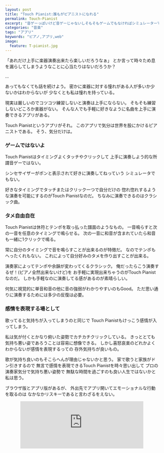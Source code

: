 ```yaml
---
layout: post
title: "Touch Pianist:誰もがピアニストになれる"
permalink: Touch-Pianist
excerpt: "音ゲーっぽいけど音ゲーじゃないしそもそもゲームでもなければシミュレーターでもないピアノアプリの「Touch Pianist」。しかし演奏を通じて得られる感情移入、没入感はかなりのもの。エモーショナルな気分に浸りたい時にオススメのアプリです。"
categories: "音楽"
tags: "アプリ"
keywords: "ピアノ,アプリ,web"
image:
  feature: T-pianist.jpg
---
```


「あれだけ上手に楽器演奏出来たら楽しいだろうなぁ」 とか言って時々ため息を漏らしてしまうようなことに心当たりはないだろうか？

…

あってもなくても話を続けよう。 密かに楽器に対する憧れがある人が多いか少ないかはわからないが 少なくとも私は憧れを持っている。

現実は厳しいのでコツコツ練習しないと演奏は上手にならない。 そもそも練習しないどころか楽器がない。 そんな人でも手軽に好きなように名曲を上手に演奏できるアプリがある。

Touch Pianistというアプリがそれ。 このアプリで気分は世界を股にかけるピアニストである。 そう、気分だけは。

### ゲームではないよ

Touch Pianistはタイミングよくタッチやクリックして 上手に演奏しよう的な所謂音ゲーではない。

シンセサイザーがポンと表示されて好きに演奏してねっていう シミュレータでもない。

好きなタイミングでタッチまたはクリック一つで自分だけの 惚れ惚れするような演奏を可能にするのがTouch Pianistなのだ。 ちなみに演奏できるのはクラシック曲。

### タメ自由自在

Touch Pianistは休符とテンポを取っ払った譜面のようなもの。 一音鳴らすと次の一音を任意のタイミングで鳴らせる。 次の一音に和音が含まれていたら和音も一緒に1クリックで鳴る。

常に自分のタイミングで音を鳴らすことが出来るのが特徴だ。 なのでテンポもへったくれもない。 これによって自分好みのタメを作り出すことが出来る。

演奏家によってテンポや余韻が変わってくるクラシック。 俺だったらこう演奏するぜ！(ピアノ全然出来ないけど)を お手軽に実現出来ちゃうのがTouch Pianistなのだ。 しかも手軽なのに演奏してる感があるのが素晴らしい。

何気に視覚的に単音和音の他に音の強弱がわかりやすいのもGood。 ただ思い通りに演奏するためには多少の反復は必要。

### 感情を表現する場として

歌ってると気持ちが入ってしまうのと同じで Touch Pianistもけっこう感情が入ってしまう。

私は気が付くとかなり俯いた姿勢でカチカチクリックしている。 きっととても気持ち悪い姿であろうことは容易に想像できる。 しかし喜怒哀楽のどれかよくわからないが感情を表現するっての 存外気持ちが良いもの。

歌が気持ち良いのもそこらへんが理由じゃないかと思う。 家で歌うと家族がドン引きするので 無言で感情を表現できるTouch Pianistを時々思い出して プロの演奏家気分で気持ち悪い姿勢で 無駄な時間を過ごすのも良い人生ではないかと私は思う。

ブラウザ版とアプリ版があるが、 外出先でアプリ開いてエモーショナルな行動を取るのは なかなかリスキーであると言わざるをえない。

<iframe style="border:none;display:block;margin:0 auto;overflow:hidden;height:155px;width:80%;max-width:80%;" title="Touch Pianist - Tap in Rhythm and Perform Your Favourite Music" src="http://hatenablog.com/embed?url=http://touchpianist.com/"></iframe>
